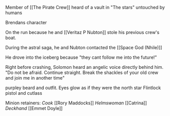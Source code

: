 Member of [[The Pirate Crew]]
heard of a vault in "The stars" untouched by humans

Brendans character

On the run because he and [[Veritaz P Nubton]] stole his previous crew's boat.

During the astral saga, he and Nubton contacted the [[Space God (Nhile)]]

He drove into the iceberg because "they cant follow me into the future!"

Right before crashing, Solomon heard an angelic voice directly behind him. "Do not be afraid. Continue straight. Break the shackles of your old crew and join me in another time"

purpley beard and outfit. Eyes glow as if they were the north star
Flintlock pistol and cutlass

Minion retainers:
*Cook* [[Rory Maddocks]]
*Helmswoman* [[Catrina]]
*Deckhand* [[Emmet Doyle]]
